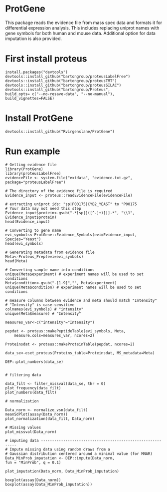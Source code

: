 # ProtGene
This package reads the evidence file from mass spec data and formats it for differential expression analysis. This includes replacing uniprot names with gene symbols for both human and mouse data. Additional option for data imputation is also provided. 

# First install proteus
    install.packages("devtools")
    devtools::install_github("bartongroup/proteusLabelFree")
    devtools::install_github("bartongroup/proteusTMT")
    devtools::install_github("bartongroup/proteusSILAC")
    devtools::install_github("bartongroup/Proteus", 
    build_opts= c("--no-resave-data", "--no-manual"), build_vignettes=FALSE)

# Install ProtGene
    devtools::install_github("Rvirgenslane/ProtGene")
    
# Run example
    # Getting evidence file
    library(ProtGene)
    library(proteusLabelFree)
    evidenceFile <- system.file("extdata", "evidence.txt.gz", package="proteusLabelFree")
    
    # The directory of the evidence file is required
    Evidence_input <- proteus::readEvidenceFile(evidenceFile)
    
    # extracting uniprot ids: "sp|P00175|CYB2_YEAST" to "P00175
    # Your data may not need this step
    Evidence_input$protein<-gsub(".*[sp|]([^.]+)[|].*", "\\1", Evidence_input$protein)
    head(Evidence_input)
    
    # Converting to gene name
    evi_symbols<-ProtGene::Evidence_Symbols(evi=Evidence_input, Species="Yeast")
    head(evi_symbols)
    
    # Generating metadata from evidence file
    Meta<-Proteus_Prep(evi=evi_symbols)
    head(Meta)
    
    # Converting sample name into conditions
    unique(Meta$experiment) # experiment names will be used to set conditions
    Meta$condition<-gsub("-[1-9]","", Meta$experiment)
    unique(Meta$condition) # experiment names will be used to set conditions
    
    # measure columns between evidence and meta should match "Intensity"
    # "Intensity" is case-sensitive
    colnames(evi_symbols) # "intensity"  
    unique(Meta$measure) # "Intensity"
    
    measures_var<-c("intensity"="Intensity")
    
    pepdat <- proteus::makePeptideTable(evi_symbols, Meta,
        measure.cols=measures_var, ncores=2) 
    
    Proteinsdat <- proteus::makeProteinTable(pepdat, ncores=2)
    
    data_se<-eset_proteus(Proteins_table=Proteinsdat, MS_metadata=Meta)
    
    DEP::plot_numbers(data_se)
    
        
    # filtering data 
    
    data_filt <- filter_missval(data_se, thr = 0)
    plot_frequency(data_filt)
    plot_numbers(data_filt)
    
    # normalization 
    
    Data_norm <- normalize_vsn(data_filt)
    meanSdPlot(assay(Data_norm))
    plot_normalization(data_filt, Data_norm)
    
    # Missing values
    plot_missval(Data_norm)
    
    # imputing data -----------------------------------------------------------
    # Impute missing data using random draws from a 
    # Gaussian distribution centered around a minimal value (for MNAR)
    Data_MinProb_imputation <- DEP::impute(Data_norm, 
    fun = "MinProb", q = 0.1)
    
    plot_imputation(Data_norm, Data_MinProb_imputation)
    
    boxplot(assay(Data_norm))
    boxplot(assay(Data_MinProb_imputation))
    




